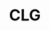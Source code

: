 ---
title: CLG
crosslinks:
- youtubefactsbot
- leagueoflegends
- TeamSolomid
- lol
- youtubot
- smashbros
- u_imguralbumbot
- GlobalOffensive
- tmsbmeta
- place
- Cloud9
- Suffering
- Competitiveoverwatch
- Team_Liquid
- AngryCLGFans
- hockey
- MassdropBot
- comics
- VACsucks
- CompetitiveHS
---